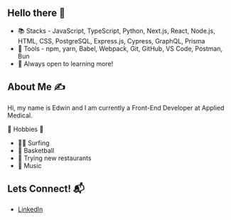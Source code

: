 ## Hello there 👋 

<!--
**edtan094/edtan094** is a ✨ _special_ ✨ repository because its `README.md` (this file) appears on your GitHub profile.

Here are some ideas to get you started:

- 🔭 I’m currently working on ...
- 🌱 I’m currently learning ...
- 👯 I’m looking to collaborate on ...
- 🤔 I’m looking for help with ...
- 💬 Ask me about ...
- 📫 How to reach me: ...
- 😄 Pronouns: ...
- ⚡ Fun fact: ...
-->

* 📚 Stacks - JavaScript, TypeScript, Python, Next.js, React, Node.js, HTML, CSS, PostgreSQL, Express.js, Cypress, GraphQL, Prisma
* 🔨 Tools - npm, yarn, Babel, Webpack, Git, GitHub, VS Code, Postman, Bun
* 📝 Always open to learning more!

## About Me ✍️
Hi, my name is Edwin and I am currently a Front-End Developer at Applied Medical.

🤩 Hobbies 🤩
* 🏄‍♂️ Surfing
* 🏀 Basketball
* 🌮 Trying new restaurants
* 🎵 Music

## Lets Connect! 📬
* [LinkedIn](https://www.linkedin.com/in/etan094/)
